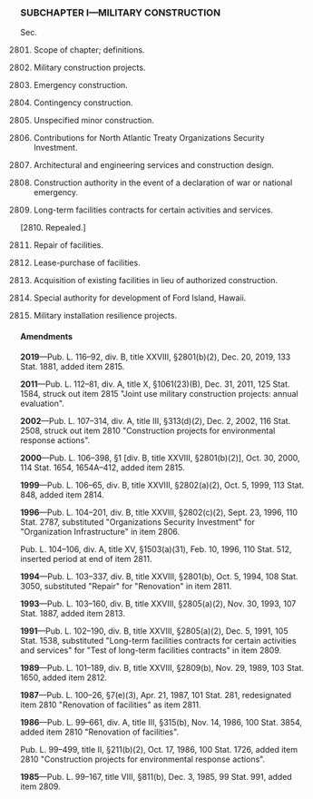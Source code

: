 ### SUBCHAPTER I—MILITARY CONSTRUCTION ###

Sec.

2801. Scope of chapter; definitions.

2802. Military construction projects.

2803. Emergency construction.

2804. Contingency construction.

2805. Unspecified minor construction.

2806. Contributions for North Atlantic Treaty Organizations Security Investment.

2807. Architectural and engineering services and construction design.

2808. Construction authority in the event of a declaration of war or national emergency.

2809. Long-term facilities contracts for certain activities and services.

[2810. Repealed.]

2811. Repair of facilities.

2812. Lease-purchase of facilities.

2813. Acquisition of existing facilities in lieu of authorized construction.

2814. Special authority for development of Ford Island, Hawaii.

2815. Military installation resilience projects.

#### Amendments ####

**2019**—Pub. L. 116–92, div. B, title XXVIII, §2801(b)(2), Dec. 20, 2019, 133 Stat. 1881, added item 2815.

**2011**—Pub. L. 112–81, div. A, title X, §1061(23)(B), Dec. 31, 2011, 125 Stat. 1584, struck out item 2815 "Joint use military construction projects: annual evaluation".

**2002**—Pub. L. 107–314, div. A, title III, §313(d)(2), Dec. 2, 2002, 116 Stat. 2508, struck out item 2810 "Construction projects for environmental response actions".

**2000**—Pub. L. 106–398, §1 [div. B, title XXVIII, §2801(b)(2)], Oct. 30, 2000, 114 Stat. 1654, 1654A–412, added item 2815.

**1999**—Pub. L. 106–65, div. B, title XXVIII, §2802(a)(2), Oct. 5, 1999, 113 Stat. 848, added item 2814.

**1996**—Pub. L. 104–201, div. B, title XXVIII, §2802(c)(2), Sept. 23, 1996, 110 Stat. 2787, substituted "Organizations Security Investment" for "Organization Infrastructure" in item 2806.

Pub. L. 104–106, div. A, title XV, §1503(a)(31), Feb. 10, 1996, 110 Stat. 512, inserted period at end of item 2811.

**1994**—Pub. L. 103–337, div. B, title XXVIII, §2801(b), Oct. 5, 1994, 108 Stat. 3050, substituted "Repair" for "Renovation" in item 2811.

**1993**—Pub. L. 103–160, div. B, title XXVIII, §2805(a)(2), Nov. 30, 1993, 107 Stat. 1887, added item 2813.

**1991**—Pub. L. 102–190, div. B, title XXVIII, §2805(a)(2), Dec. 5, 1991, 105 Stat. 1538, substituted "Long-term facilities contracts for certain activities and services" for "Test of long-term facilities contracts" in item 2809.

**1989**—Pub. L. 101–189, div. B, title XXVIII, §2809(b), Nov. 29, 1989, 103 Stat. 1650, added item 2812.

**1987**—Pub. L. 100–26, §7(e)(3), Apr. 21, 1987, 101 Stat. 281, redesignated item 2810 "Renovation of facilities" as item 2811.

**1986**—Pub. L. 99–661, div. A, title III, §315(b), Nov. 14, 1986, 100 Stat. 3854, added item 2810 "Renovation of facilities".

Pub. L. 99–499, title II, §211(b)(2), Oct. 17, 1986, 100 Stat. 1726, added item 2810 "Construction projects for environmental response actions".

**1985**—Pub. L. 99–167, title VIII, §811(b), Dec. 3, 1985, 99 Stat. 991, added item 2809.
